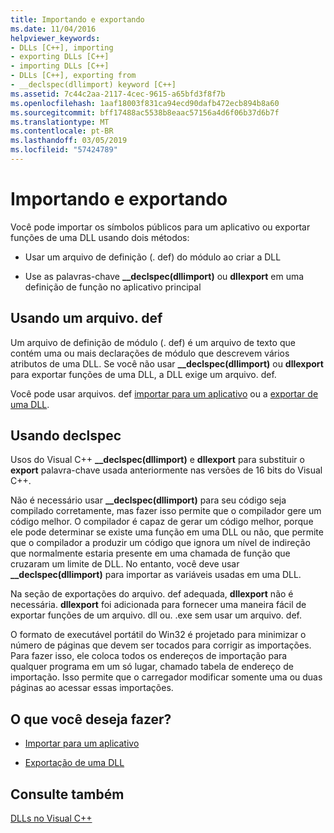 ```yaml
---
title: Importando e exportando
ms.date: 11/04/2016
helpviewer_keywords:
- DLLs [C++], importing
- exporting DLLs [C++]
- importing DLLs [C++]
- DLLs [C++], exporting from
- __declspec(dllimport) keyword [C++]
ms.assetid: 7c44c2aa-2117-4cec-9615-a65bfd3f8f7b
ms.openlocfilehash: 1aaf18003f831ca94ecd90dafb472ecb894b8a60
ms.sourcegitcommit: bff17488ac5538b8eaac57156a4d6f06b37d6b7f
ms.translationtype: MT
ms.contentlocale: pt-BR
ms.lasthandoff: 03/05/2019
ms.locfileid: "57424789"
---
```

# <a name="importing-and-exporting"></a>Importando e exportando

Você pode importar os símbolos públicos para um aplicativo ou exportar funções de uma DLL usando dois métodos:

- Usar um arquivo de definição (. def) do módulo ao criar a DLL

- Use as palavras-chave **__declspec(dllimport)** ou **dllexport** em uma definição de função no aplicativo principal

## <a name="using-a-def-file"></a>Usando um arquivo. def

Um arquivo de definição de módulo (. def) é um arquivo de texto que contém uma ou mais declarações de módulo que descrevem vários atributos de uma DLL. Se você não usar **__declspec(dllimport)** ou **dllexport** para exportar funções de uma DLL, a DLL exige um arquivo. def.

Você pode usar arquivos. def [importar para um aplicativo](../build/importing-using-def-files.md) ou a [exportar de uma DLL](../build/exporting-from-a-dll-using-def-files.md).

## <a name="using-declspec"></a>Usando declspec

Usos do Visual C++ **__declspec(dllimport)** e **dllexport** para substituir o **export** palavra-chave usada anteriormente nas versões de 16 bits do Visual C++.

Não é necessário usar **__declspec(dllimport)** para seu código seja compilado corretamente, mas fazer isso permite que o compilador gere um código melhor. O compilador é capaz de gerar um código melhor, porque ele pode determinar se existe uma função em uma DLL ou não, que permite que o compilador a produzir um código que ignora um nível de indireção que normalmente estaria presente em uma chamada de função que cruzaram um limite de DLL. No entanto, você deve usar **__declspec(dllimport)** para importar as variáveis usadas em uma DLL.

Na seção de exportações do arquivo. def adequada, **dllexport** não é necessária. **dllexport** foi adicionada para fornecer uma maneira fácil de exportar funções de um arquivo. dll ou. .exe sem usar um arquivo. def.

O formato de executável portátil do Win32 é projetado para minimizar o número de páginas que devem ser tocados para corrigir as importações. Para fazer isso, ele coloca todos os endereços de importação para qualquer programa em um só lugar, chamado tabela de endereço de importação. Isso permite que o carregador modificar somente uma ou duas páginas ao acessar essas importações.

## <a name="what-do-you-want-to-do"></a>O que você deseja fazer?

- [Importar para um aplicativo](../build/importing-into-an-application-using-declspec-dllimport.md)

- [Exportação de uma DLL](../build/exporting-from-a-dll.md)

## <a name="see-also"></a>Consulte também

[DLLs no Visual C++](../build/dlls-in-visual-cpp.md)
